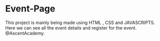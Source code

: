 # Event-Page
This project is mainly being made using HTML , CSS and JAVASCRIPTS. Here we can see all the event details and register for the event.
@AscentAcademy.
